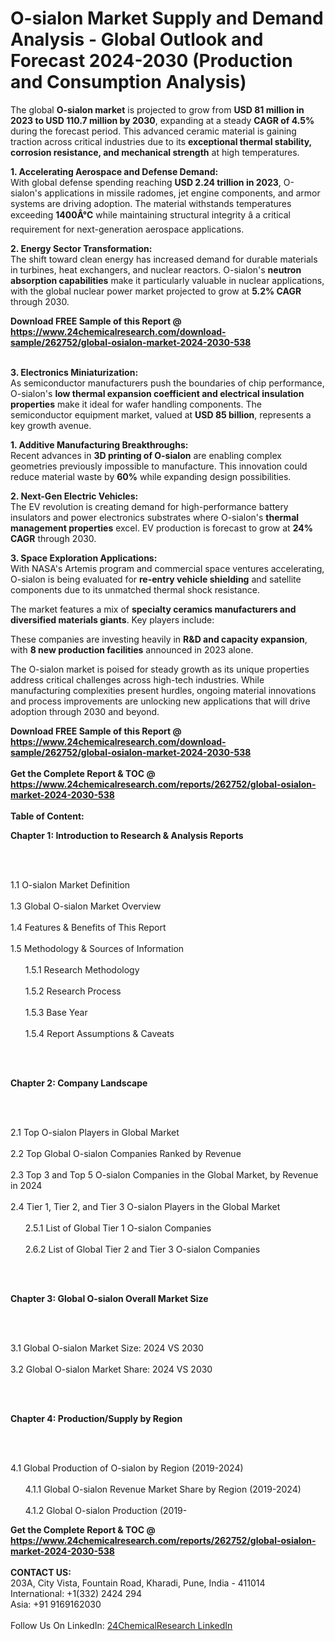 <h1>O-sialon Market Supply and Demand Analysis - Global Outlook and Forecast 2024-2030 (Production and Consumption Analysis)</h1><p>The global <strong>O-sialon market</strong> is projected to grow from <strong>USD 81 million in 2023 to USD 110.7 million by 2030</strong>, expanding at a steady <strong>CAGR of 4.5%</strong> during the forecast period. This advanced ceramic material is gaining traction across critical industries due to its <strong>exceptional thermal stability, corrosion resistance, and mechanical strength</strong> at high temperatures.</p><p><strong>1. Accelerating Aerospace and Defense Demand:</strong><br>
With global defense spending reaching <strong>USD 2.24 trillion in 2023</strong>, O-sialon's applications in missile radomes, jet engine components, and armor systems are driving adoption. The material withstands temperatures exceeding <strong>1400Â°C</strong> while maintaining structural integrity â a critical requirement for next-generation aerospace applications.</p><p><strong>2. Energy Sector Transformation:</strong><br>
The shift toward clean energy has increased demand for durable materials in turbines, heat exchangers, and nuclear reactors. O-sialon's <strong>neutron absorption capabilities</strong> make it particularly valuable in nuclear applications, with the global nuclear power market projected to grow at <strong>5.2% CAGR</strong> through 2030.</p><div><b>Download FREE Sample of this Report @ 
            <a href="https://www.24chemicalresearch.com/download-sample/262752/global-osialon-market-2024-2030-538">
            https://www.24chemicalresearch.com/download-sample/262752/global-osialon-market-2024-2030-538</a></b></div><br><p><strong>3. Electronics Miniaturization:</strong><br>
As semiconductor manufacturers push the boundaries of chip performance, O-sialon's <strong>low thermal expansion coefficient and electrical insulation properties</strong> make it ideal for wafer handling components. The semiconductor equipment market, valued at <strong>USD 85 billion</strong>, represents a key growth avenue.</p><p><strong>1. Additive Manufacturing Breakthroughs:</strong><br>
Recent advances in <strong>3D printing of O-sialon</strong> are enabling complex geometries previously impossible to manufacture. This innovation could reduce material waste by <strong>60%</strong> while expanding design possibilities.</p><p><strong>2. Next-Gen Electric Vehicles:</strong><br>
The EV revolution is creating demand for high-performance battery insulators and power electronics substrates where O-sialon's <strong>thermal management properties</strong> excel. EV production is forecast to grow at <strong>24% CAGR</strong> through 2030.</p><p><strong>3. Space Exploration Applications:</strong><br>
With NASA's Artemis program and commercial space ventures accelerating, O-sialon is being evaluated for <strong>re-entry vehicle shielding</strong> and satellite components due to its unmatched thermal shock resistance.</p><p>The market features a mix of <strong>specialty ceramics manufacturers and diversified materials giants</strong>. Key players include:</p><p>These companies are investing heavily in <strong>R&amp;D and capacity expansion</strong>, with <strong>8 new production facilities</strong> announced in 2023 alone.</p><p>The O-sialon market is poised for steady growth as its unique properties address critical challenges across high-tech industries. While manufacturing complexities present hurdles, ongoing material innovations and process improvements are unlocking new applications that will drive adoption through 2030 and beyond.</p><div><b>Download FREE Sample of this Report @ 
            <a href="https://www.24chemicalresearch.com/download-sample/262752/global-osialon-market-2024-2030-538">
            https://www.24chemicalresearch.com/download-sample/262752/global-osialon-market-2024-2030-538</a></b></div><br><div><b>Get the Complete Report & TOC @ 
            <a href="https://www.24chemicalresearch.com/reports/262752/global-osialon-market-2024-2030-538">
            https://www.24chemicalresearch.com/reports/262752/global-osialon-market-2024-2030-538</a></b></div><br>
            <b>Table of Content:</b><p><p><strong>Chapter 1: Introduction to Research &amp; Analysis Reports</strong></p><br />
<br />
<p>1.1 O-sialon Market Definition<br /><br />
1.3 Global O-sialon Market Overview<br /><br />
1.4 Features &amp; Benefits of This Report<br /><br />
1.5 Methodology &amp; Sources of Information<br /><br />
&nbsp;&nbsp;&nbsp;&nbsp;&nbsp; 1.5.1 Research Methodology<br /><br />
&nbsp;&nbsp;&nbsp;&nbsp;&nbsp; 1.5.2 Research Process<br /><br />
&nbsp;&nbsp;&nbsp;&nbsp;&nbsp; 1.5.3 Base Year<br /><br />
&nbsp;&nbsp;&nbsp;&nbsp;&nbsp; 1.5.4 Report Assumptions &amp; Caveats</p><br />
<br />
<p><strong>Chapter 2: Company Landscape</strong></p><br />
<br />
<p>2.1 Top O-sialon Players in Global Market<br /><br />
2.2 Top Global O-sialon Companies Ranked by Revenue<br /><br />
2.3 Top 3 and Top 5 O-sialon Companies in the Global Market, by Revenue in 2024<br /><br />
2.4 Tier 1, Tier 2, and Tier 3 O-sialon Players in the Global Market<br /><br />
&nbsp;&nbsp;&nbsp;&nbsp;&nbsp; 2.5.1 List of Global Tier 1 O-sialon Companies<br /><br />
&nbsp;&nbsp;&nbsp;&nbsp;&nbsp; 2.6.2 List of Global Tier 2 and Tier 3 O-sialon Companies</p><br />
<br />
<p><strong>Chapter 3: Global O-sialon Overall Market Size</strong></p><br />
<br />
<p>3.1 Global O-sialon Market Size: 2024 VS 2030<br /><br />
3.2 Global O-sialon Market Share: 2024 VS 2030</p><br />
<br />
<p><strong>Chapter 4: Production/Supply by Region</strong></p><br />
<br />
<p>4.1 Global Production of O-sialon by Region (2019-2024)<br /><br />
&nbsp;&nbsp;&nbsp;&nbsp;&nbsp; 4.1.1 Global O-sialon Revenue Market Share by Region (2019-2024)<br /><br />
&nbsp;&nbsp;&nbsp;&nbsp;&nbsp; 4.1.2 Global O-sialon Production (2019-</p><div><b>Get the Complete Report & TOC @ 
            <a href="https://www.24chemicalresearch.com/reports/262752/global-osialon-market-2024-2030-538">
            https://www.24chemicalresearch.com/reports/262752/global-osialon-market-2024-2030-538</a></b></div><br><b>CONTACT US:</b><br>
            203A, City Vista, Fountain Road, Kharadi, Pune, India - 411014<br>
            International: +1(332) 2424 294<br>
            Asia: +91 9169162030 <br><br>
            Follow Us On LinkedIn: <a href="https://www.linkedin.com/company/24chemicalresearch/">24ChemicalResearch LinkedIn</a>